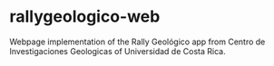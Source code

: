 # rallygeologico-web
Webpage implementation of the Rally Geológico app from Centro de Investigaciones Geologicas of Universidad de Costa Rica.
